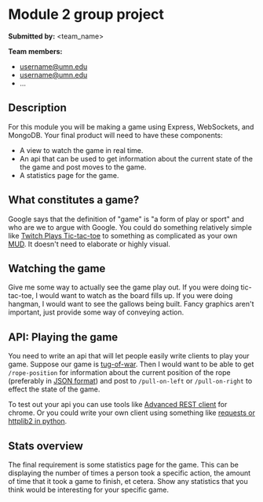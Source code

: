 # Module 2 group project #
__Submitted by:__ <team_name>

__Team members:__

- username@umn.edu
- username@umn.edu
- ...

## Description ##
For this module you will be making a game using Express, WebSockets, and
MongoDB. Your final product will need to have these components:

- A view to watch the game in real time.
- An api that can be used to get information about the current state of the
  the game and post moves to the game.
- A statistics page for the game.

## What constitutes a game? ##
Google says that the definition of "game" is "a form of play or sport" and who
are we to argue with Google. You could do something relatively simple like
[Twitch Plays Tic-tac-toe](https://en.wikipedia.org/wiki/Twitch_Plays_Pok%C3%A9mon)
to something as complicated as your own
[MUD](https://en.wikipedia.org/wiki/MUD). It doesn't need to elaborate or
highly visual.

## Watching the game ##
Give me some way to actually see the game play out. If you were doing
tic-tac-toe, I would want to watch as the board fills up. If you were doing
hangman, I would want to see the gallows being built. Fancy graphics aren't
important, just provide some way of conveying action.

## API: Playing the game ##
You need to write an api that will let people easily write clients to play your
game. Suppose our game is [tug-of-war](https://en.wikipedia.org/wiki/Tug_of_war).
Then I would want to be able to get `/rope-position` for information about the
current position of the rope (preferably in
[JSON format](https://en.wikipedia.org/wiki/JSON)) and post to `/pull-on-left`
or `/pull-on-right` to effect the state of the game.

To test out your api you can use tools like
[Advanced REST client](https://chrome.google.com/webstore/detail/advanced-rest-client/hgmloofddffdnphfgcellkdfbfbjeloo?hl=en-US)
for chrome. Or you could write your own client using something like
[requests or httplib2 in python](http://stackoverflow.com/questions/4476373/simple-url-get-post-function-in-python).

## Stats overview ##
The final requirement is some statistics page for the game. This can be
displaying the number of times a person took a specific action, the amount of
time that it took a game to finish, et cetera. Show any statistics that you
think would be interesting for your specific game.
